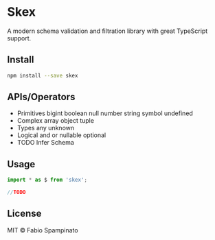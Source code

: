 # Skex

A modern schema validation and filtration library with great TypeScript support.

## Install

```sh
npm install --save skex
```

## APIs/Operators

- Primitives
bigint
boolean
null
number
string
symbol
undefined
- Complex
array
object
tuple
- Types
any
unknown
- Logical
and
or
nullable
optional
- TODO
Infer
Schema

## Usage

```ts
import * as $ from 'skex';

//TODO
```

## License

MIT © Fabio Spampinato

